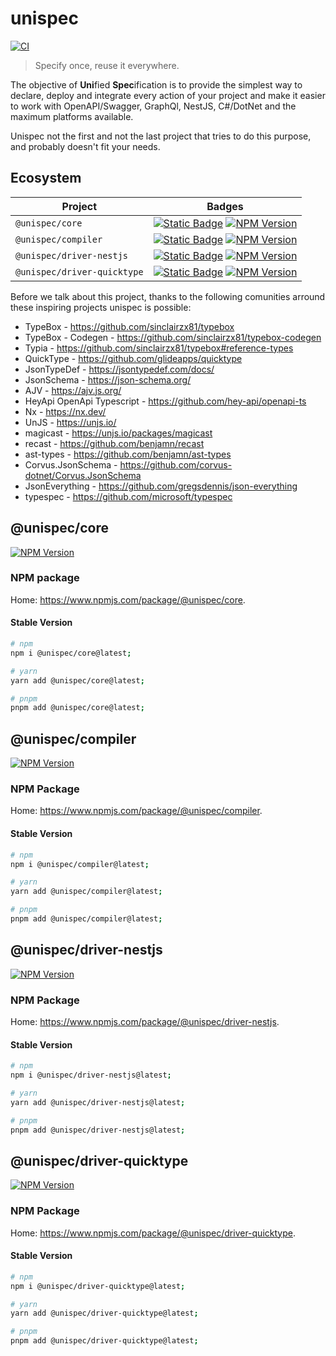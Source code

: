 # unispec

[![CI](https://github.com/guesant/unispec/actions/workflows/ci.yml/badge.svg)](https://github.com/guesant/unispec/actions/workflows/ci.yml)

> Specify once, reuse it everywhere.

The objective of **Uni**fied **Spec**ification is to provide the simplest way to declare, deploy and integrate every action of your project and make it easier to work with OpenAPI/Swagger, GraphQl, NestJS, C#/DotNet and the maximum platforms available.

Unispec not the first and not the last project that tries to do this purpose, and probably doesn't fit your needs.

## Ecosystem

| Project                     | Badges                                                                                                                                                                                                                                                                                                                                                                               |
| --------------------------- | ------------------------------------------------------------------------------------------------------------------------------------------------------------------------------------------------------------------------------------------------------------------------------------------------------------------------------------------------------------------------------------ |
| `@unispec/core`             | [![Static Badge](https://img.shields.io/badge/Source_Code-GitHub-blue?style=flat&logo=git)](https://github.com/guesant/unispec/tree/main/packages/core) [![NPM Version](https://img.shields.io/npm/v/%40unispec%2Fcore?link=https%3A%2F%2Fwww.npmjs.com%2Fpackage%2F%40unispec%2Fcore)](https://www.npmjs.com/package/@unispec/core)                                                 |
| `@unispec/compiler`         | [![Static Badge](https://img.shields.io/badge/Source_Code-GitHub-blue?style=flat&logo=git)](https://github.com/guesant/unispec/tree/main/packages/compiler) [![NPM Version](https://img.shields.io/npm/v/%40unispec%2Fcompiler?link=https%3A%2F%2Fwww.npmjs.com%2Fpackage%2F%40unispec%2Fcompiler)](https://www.npmjs.com/package/@unispec/compiler)                                 |
| `@unispec/driver-nestjs`    | [![Static Badge](https://img.shields.io/badge/Source_Code-GitHub-blue?style=flat&logo=git)](https://github.com/guesant/unispec/tree/main/packages/driver-nestjs) [![NPM Version](https://img.shields.io/npm/v/%40unispec%2Fdriver-nestjs?link=https%3A%2F%2Fwww.npmjs.com%2Fpackage%2F%40unispec%2Fdriver-nestjs)](https://www.npmjs.com/package/@unispec/driver-nestjs)             |
| `@unispec/driver-quicktype` | [![Static Badge](https://img.shields.io/badge/Source_Code-GitHub-blue?style=flat&logo=git)](https://github.com/guesant/unispec/tree/main/packages/driver-quicktype) [![NPM Version](https://img.shields.io/npm/v/%40unispec%2Fdriver-quicktype?link=https%3A%2F%2Fwww.npmjs.com%2Fpackage%2F%40unispec%2Fdriver-quicktype)](https://www.npmjs.com/package/@unispec/driver-quicktype) |

Before we talk about this project, thanks to the following comunities arround these inspiring projects unispec is possible:

- TypeBox - <https://github.com/sinclairzx81/typebox>
- TypeBox - Codegen - <https://github.com/sinclairzx81/typebox-codegen>
- Typia - <https://github.com/sinclairzx81/typebox#reference-types>
- QuickType - <https://github.com/glideapps/quicktype>
- JsonTypeDef - <https://jsontypedef.com/docs/>
- JsonSchema - <https://json-schema.org/>
- AJV - <https://ajv.js.org/>
- HeyApi OpenApi Typescript - <https://github.com/hey-api/openapi-ts>
- Nx - <https://nx.dev/>
- UnJS - <https://unjs.io/>
- magicast - <https://unjs.io/packages/magicast>
- recast - <https://github.com/benjamn/recast>
- ast-types - <https://github.com/benjamn/ast-types>
- Corvus.JsonSchema - <https://github.com/corvus-dotnet/Corvus.JsonSchema>
- JsonEverything - <https://github.com/gregsdennis/json-everything>
- typespec - <https://github.com/microsoft/typespec>

## @unispec/core

[![NPM Version](https://img.shields.io/npm/v/%40unispec%2Fcore?link=https%3A%2F%2Fwww.npmjs.com%2Fpackage%2F%40unispec%2Fcore)](https://www.npmjs.com/package/@unispec/core)

### NPM package

Home: <https://www.npmjs.com/package/@unispec/core>.

#### Stable Version

```sh
# npm
npm i @unispec/core@latest;

# yarn
yarn add @unispec/core@latest;

# pnpm
pnpm add @unispec/core@latest;
```

## @unispec/compiler

[![NPM Version](https://img.shields.io/npm/v/%40unispec%2Fcompiler?link=https%3A%2F%2Fwww.npmjs.com%2Fpackage%2F%40unispec%2Fcompiler)](https://www.npmjs.com/package/@unispec/compiler)

### NPM Package

Home: <https://www.npmjs.com/package/@unispec/compiler>.

#### Stable Version

```sh
# npm
npm i @unispec/compiler@latest;

# yarn
yarn add @unispec/compiler@latest;

# pnpm
pnpm add @unispec/compiler@latest;
```

## @unispec/driver-nestjs

[![NPM Version](https://img.shields.io/npm/v/%40unispec%2Fdriver-nestjs?link=https%3A%2F%2Fwww.npmjs.com%2Fpackage%2F%40unispec%2Fdriver-nestjs)](https://www.npmjs.com/package/@unispec/driver-nestjs)

### NPM Package

Home: <https://www.npmjs.com/package/@unispec/driver-nestjs>.

#### Stable Version

```sh
# npm
npm i @unispec/driver-nestjs@latest;

# yarn
yarn add @unispec/driver-nestjs@latest;

# pnpm
pnpm add @unispec/driver-nestjs@latest;
```

## @unispec/driver-quicktype

[![NPM Version](https://img.shields.io/npm/v/%40unispec%2Fdriver-quicktype?link=https%3A%2F%2Fwww.npmjs.com%2Fpackage%2F%40unispec%2Fdriver-quicktype)](https://www.npmjs.com/package/@unispec/driver-quicktype)

### NPM Package

Home: <https://www.npmjs.com/package/@unispec/driver-quicktype>.

#### Stable Version

```sh
# npm
npm i @unispec/driver-quicktype@latest;

# yarn
yarn add @unispec/driver-quicktype@latest;

# pnpm
pnpm add @unispec/driver-quicktype@latest;
```
